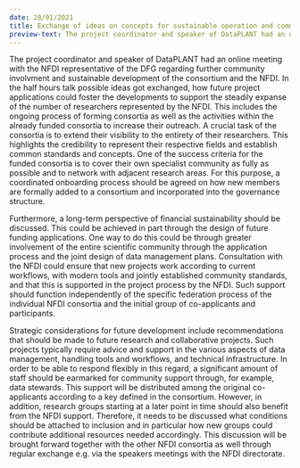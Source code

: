 ```yaml
---
date: 28/01/2021
title: Exchange of ideas on concepts for sustainable operation and community extension
preview-text: The project coordinator and speaker of DataPLANT had an online meeting with the NFDI representative of the DFG regarding further community involvment and sustainable development of the consortium and the NFDI.
---
```


The project coordinator and speaker of DataPLANT had an online meeting with the NFDI representative of the DFG regarding further community involvment and sustainable development of the consortium and the NFDI. In the half hours talk possible ideas got exchanged, how future project applications could foster the developments to support the steadily expanse of the number of researchers represented by the NFDI. This includes the ongoing process of forming consortia as well as the activities within the already funded consortia to increase their outreach. A crucial task of the consortia is to extend their visibility to the entirety of their researchers. This highlights the credibility to represent their respective fields and establish common standards and concepts. One of the success criteria for the funded consortia is to cover their own specialist community as fully as possible and to network with adjacent research areas. For this purpose, a coordinated onboarding process should be agreed on how new members are formally added to a consortium and incorporated into the governance structure.

Furthermore, a long-term perspective of financial sustainability should be discussed. This could be achieved in part through the design of future funding applications. One way to do this could be through greater involvement of the entire scientific community through the application process and the joint design of data management plans. Consultation with the NFDI could ensure that new projects work according to current workflows, with modern tools and jointly established community standards, and that this is supported in the project process by the NFDI. Such support should function independently of the specific federation process of the individual NFDI consortia and the initial group of co-applicants and participants.

Strategic considerations for future development include recommendations that should be made to future research and collaborative projects. Such projects typically require advice and support in the various aspects of data management, handling tools and workflows, and technical infrastructure. In order to be able to respond flexibly in this regard, a significant amount of staff should be earmarked for community support through, for example, data stewards. This support will be distributed among the original co-applicants according to a key defined in the consortium. However, in addition, research groups starting at a later point in time should also benefit from the NFDI support. Therefore, it needs to be discussed what conditions should be attached to inclusion and in particular how new groups could contribute additional resources needed accordingly. This discussion will be brought forward together with the other NFDI consortia as well through regular exchange e.g. via the speakers meetings with the NFDI directorate.